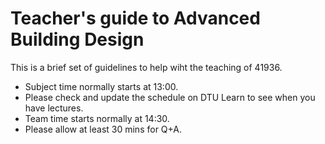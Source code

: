 # Teacher's guide to Advanced Building Design

This is a brief set of guidelines to help wiht the teaching of 41936.

* Subject time normally starts at 13:00.
* Please check and update the schedule on DTU Learn to see when you have lectures.
* Team time starts normally at 14:30.
* Please allow at least 30 mins for Q+A.
